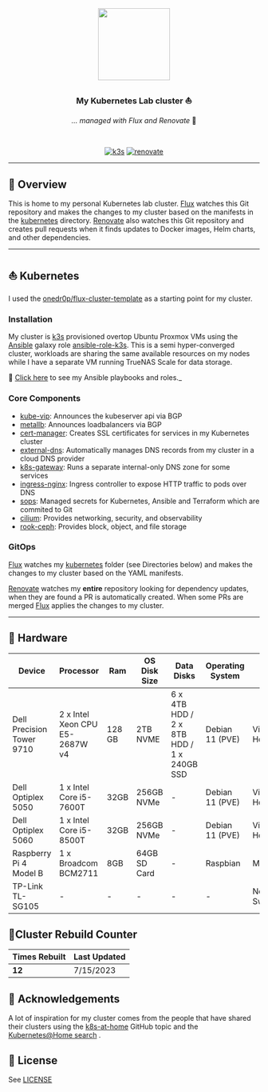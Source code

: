 <div align="center">

<img src="https://camo.githubusercontent.com/5b298bf6b0596795602bd771c5bddbb963e83e0f/68747470733a2f2f692e696d6775722e636f6d2f7031527a586a512e706e67" align="center" width="144px" height="144px"/>

### My Kubernetes Lab cluster ⛵️

_... managed with Flux and Renovate_ :robot:

</div>

<br/>

<div align="center">

[![k3s](https://img.shields.io/badge/k3s-v1.27.2-brightgreen?style=for-the-badge&logo=kubernetes&logoColor=white)](https://k3s.io/)
[![renovate](https://img.shields.io/badge/renovate-enabled-brightgreen?style=for-the-badge&logo=renovatebot&logoColor=white)](https://github.com/renovatebot/renovate)

</div>

---

## 📖 Overview

This is home to my personal Kubernetes lab cluster. [Flux](https://github.com/fluxcd/flux2) watches this Git repository
and makes the changes to my cluster based on the manifests in the [kubernetes](./kubernetes/)
directory. [Renovate](https://github.com/renovatebot/renovate) also watches this Git repository and creates pull
requests when it finds updates to Docker images, Helm charts, and other dependencies.

---

## ⛵ Kubernetes

I used the [onedr0p/flux-cluster-template](https://github.com/onedr0p/flux-cluster-template) as a starting point for my
cluster.

### Installation

My cluster is [k3s](https://k3s.io/) provisioned overtop Ubuntu Proxmox VMs using
the [Ansible](https://www.ansible.com/) galaxy role [ansible-role-k3s](https://github.com/PyratLabs/ansible-role-k3s).
This is a semi hyper-converged cluster, workloads are sharing the same available resources on my nodes while I have a
separate VM running TrueNAS Scale for data storage.

🔸 [Click here](./ansible) to see my Ansible playbooks and roles._

### Core Components

- [kube-vip](https://kube-vip.io/): Announces the kubeserver api via BGP
- [metallb](https://metallb.universe.tf/): Announces loadbalancers via BGP
- [cert-manager](https://cert-manager.io/docs/): Creates SSL certificates for services in my Kubernetes cluster
- [external-dns](https://github.com/kubernetes-sigs/external-dns): Automatically manages DNS records from my cluster in
  a cloud DNS provider
- [k8s-gateway](https://gateway-api.sigs.k8s.io/): Runs a separate internal-only DNS zone for some services
- [ingress-nginx](https://github.com/kubernetes/ingress-nginx/): Ingress controller to expose HTTP traffic to pods over
  DNS
- [sops](https://toolkit.fluxcd.io/guides/mozilla-sops/): Managed secrets for Kubernetes, Ansible and Terraform which
  are commited to Git
- [cilium](https://cilium.io/): Provides networking, security, and observability
- [rook-ceph](https://rook.io/): Provides block, object, and file storage

### GitOps

[Flux](https://github.com/fluxcd/flux2) watches my [kubernetes](./kubernetes) folder (see Directories below) and makes
the changes to my cluster based on the YAML manifests.

[Renovate](https://github.com/renovatebot/renovate) watches my **entire** repository looking for dependency updates,
when they are found a PR is automatically created. When some PRs are merged [Flux](https://github.com/fluxcd/flux2)
applies the changes to my cluster.

---

## 🔧 Hardware

| Device                    | Processor                      | Ram    | OS Disk Size | Data Disks                                | Operating System | Purpose                   |
|---------------------------|--------------------------------|--------|--------------|-------------------------------------------|------------------|---------------------------|
| Dell Precision Tower 9710 | 2 x Intel Xeon CPU E5-2687W v4 | 128 GB | 2TB NVME     | 6 x 4TB HDD / 2 x 8TB HDD / 1 x 240GB SSD | Debian 11 (PVE)  | Virtualization Host / NAS |
| Dell Optiplex 5050        | 1 x Intel Core i5-7600T        | 32GB   | 256GB NVMe   | -                                         | Debian 11 (PVE)  | Virtualization Host       |
| Dell Optiplex 5060        | 1 x Intel Core i5-8500T        | 32GB   | 256GB NVMe   | -                                         | Debian 11 (PVE)  | Virtualization Host       |
| Raspberry Pi 4 Model B    | 1 x Broadcom BCM2711           | 8GB    | 64GB SD Card | -                                         | Raspbian         | Misc                      |
| TP-Link TL-SG105          | -                              | -      | -            | -                                         | -                | Network Switch            |

## 🔨Cluster Rebuild Counter


| Times Rebuilt | Last Updated |
|---------------|--------------|
| **12**        | 7/15/2023    |


## 🤝 Acknowledgements

A lot of inspiration for my cluster comes from the people that have shared their clusters using
the [k8s-at-home](https://github.com/topics/k8s-at-home) GitHub topic and
the [Kubernetes@Home search](https://nanne.dev/k8s-at-home-search/) .

## 🔏 License

See [LICENSE](./LICENSE)
